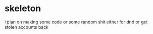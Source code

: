 # skeleton
i plan on making some code or some random shit either for dnd or get stolen accounts back
